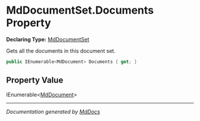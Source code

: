 # MdDocumentSet.Documents Property

**Declaring Type:** [MdDocumentSet](../index.md)

Gets all the documents in this document set.

```csharp
public IEnumerable<MdDocument> Documents { get; }
```

## Property Value

IEnumerable\<[MdDocument](../../MdDocument/index.md)\>

___

*Documentation generated by [MdDocs](https://github.com/ap0llo/mddocs)*

